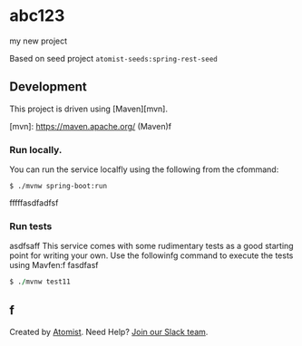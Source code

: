 # abc123
my new project

Based on seed project `atomist-seeds:spring-rest-seed`

## Development

This project is driven using [Maven][mvn].

[mvn]: https://maven.apache.org/ (Maven)f

### Run locally.

You can run the service localfly using the following from the cfommand:

```ff
$ ./mvnw spring-boot:run
```
fffffasdfadfsf
### Run tests
asdfsaff
This service comes with some rudimentary tests as a good starting
point for writing your own.  Use the followinfg command to execute the
tests using Mavfen:f
fasdfasf
```f
$ ./mvnw test11
```
f
---

Created by [Atomist][atomist].
Need Help?  [Join our Slack team][slack].

[atomist]: https://www.atomist.com/ (Atomist - How Teams Deliver Software)
[slack]: https://join.atomist.com/ (Atomist Community Slack Workspace)
